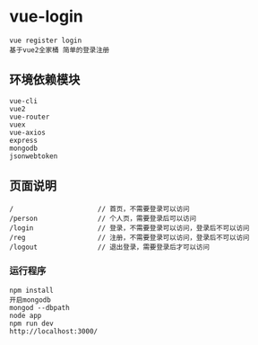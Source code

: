 # vue-login

```
vue register login
基于vue2全家桶 简单的登录注册
```
## 环境依赖模块
```
vue-cli
vue2
vue-router
vuex
vue-axios
express
mongodb
jsonwebtoken
```
## 页面说明
```
/                     // 首页，不需要登录可以访问
/person               // 个人页，需要登录后可以访问
/login                // 登录，不需要登录可以访问，登录后不可以访问
/reg                  // 注册，不需要登录可以访问，登录后不可以访问
/logout               // 退出登录，需要登录后才可以访问
```

### 运行程序
```
npm install
开启mongodb
mongod --dbpath
node app
npm run dev
http://localhost:3000/
```
